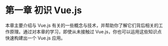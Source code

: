 # 第一章 初识 Vue.js

本章主要介绍与 Vue.js 有关的一些概念与技术，并帮助你了解它们背后相关的工作原理。通过对本章的学习，即使从未接触过 Vue.js，你也可以运用这些知识点快速构建出一个 Vue.js 应用。